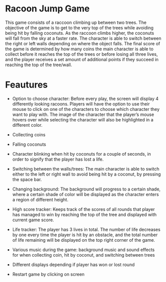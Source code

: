 # Racoon Jump Game 
This game consists of a raccoon climbing up between two trees. The objective of the game is to get to the very top of the trees while avoiding being hit by falling coconuts. As the raccoon climbs higher, the coconuts will fall from the sky at a faster rate. The character is able to switch between the right or left walls depending on where the object falls. The final score of the game is determined by how many coins the main character is able to collect before it reaches the top of the trees or before losing all three lives, and the player receives a set amount of additional points if they succeed in reaching the top of the tree/wall.

# Feautures
- Option to choose character: Before every play, the screen will display 4 differently looking racoons. Players will have the option to use their mouse to click on                               one of the characters to choose which character they want to play with. The image of the character that the player’s mouse hovers over                               while selecting the character will also be highlighted in a different color.
- Collecting coins
- Falling coconuts
- Character blinking when hit by coconuts for a couple of seconds, in order to signify that the player has lost a life.
 
- Switching between the walls/trees: The main character is able to switch either to the left or right wall to avoid being hit by a coconut, by pressing the space                                        bar.
- Changing background: The background will progress to a certain shade, where a certain shade of color will be displayed as the character enters a region of                                different height.
- High score tracker: Keeps track of the scores of all rounds that player has managed to win by reaching the top of the tree and displayed with current game score.
- Life tracker: The player has 3 lives in total. The number of life decreases by one every time the player is hit by an obstacle, and the total number of life                       remaining will be displayed on the top right corner of the game.
- Various music during the game: background music and sound effects for when collecting coin, hit by coconut, and switching between trees
- Different displays depending if player has won or lost round
- Restart game by clicking on screen
